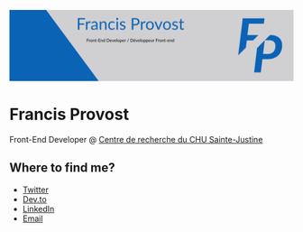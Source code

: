 ![](https://github.com/francisprovost/francisprovost/blob/master/LinkedIn%20Cover.png?raw=true)

# Francis Provost
Front-End Developer @ [Centre de recherche du CHU Sainte-Justine](https://recherche.chusj.org/fr/accueil)

## Where to find me?
- [Twitter](https://twitter.com/frank_provost)
- [Dev.to](https://dev.to/francisprovost)
- [LinkedIn](https://www.linkedin.com/in/francisprovost)
- [Email](mailto:me@francisprovost.com)
